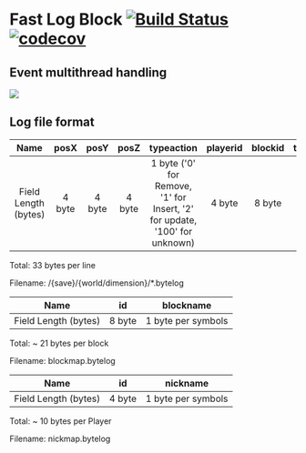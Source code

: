 # Fast Log Block [![Build Status](https://travis-ci.org/LionZXY/FastLogBlock.svg?branch=master)](https://travis-ci.org/LionZXY/FastLogBlock) [![codecov](https://codecov.io/gh/LionZXY/FastLogBlock/branch/master/graph/badge.svg)](https://codecov.io/gh/LionZXY/FastLogBlock)

## Event multithread handling
![](https://image.ibb.co/hyaPRw/Fast_Log_Block.png)

## Log file format

|         Name         |  posX  |  posY  |  posZ  |                                 typeaction                                 | playerid | blockid | timestamp |
|:--------------------:|:------:|:------:|:------:|:--------------------------------------------------------------------------:|:--------:|:-------:|:---------:|
| Field Length (bytes) | 4 byte | 4 byte | 4 byte | 1 byte ('0' for Remove, '1' for Insert, '2' for update, '100' for unknown) |  4 byte  |  8 byte |   8 byte  |

Total: 33 bytes per line

Filename: /{save}/{world/dimension}/*.bytelog

|         Name         |   id   |      blockname     |
|:--------------------:|:------:|:------------------:|
| Field Length (bytes) | 8 byte | 1 byte per symbols |

Total: ~ 21 bytes per block

Filename: blockmap.bytelog

| Name | id | nickname |
|:--------------------:|:------:|:------------------:|
| Field Length (bytes) | 4 byte | 1 byte per symbols |

Total: ~ 10 bytes per Player

Filename: nickmap.bytelog


